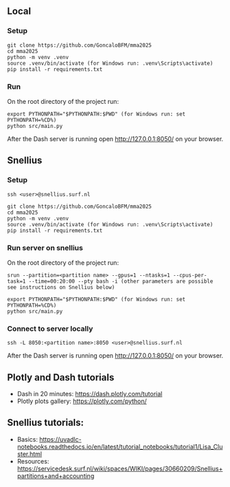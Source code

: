 ## Local
### Setup
```
git clone https://github.com/GoncaloBFM/mma2025
cd mma2025
python -m venv .venv
source .venv/bin/activate (for Windows run: .venv\Scripts\activate)
pip install -r requirements.txt
```

### Run
On the root directory of the project run:
```
export PYTHONPATH="$PYTHONPATH:$PWD" (for Windows run: set PYTHONPATH=%CD%)
python src/main.py
```

After the Dash server is running open http://127.0.0.1:8050/ on your browser.



## Snellius
### Setup
```
ssh <user>@snellius.surf.nl

git clone https://github.com/GoncaloBFM/mma2025
cd mma2025
python -m venv .venv
source .venv/bin/activate (for Windows run: .venv\Scripts\activate)
pip install -r requirements.txt
```

### Run server on snellius
On the root directory of the project run:
```
srun --partition=<partition name> --gpus=1 --ntasks=1 --cpus-per-task=1 --time=00:20:00 --pty bash -i (other parameters are possible see instructions on Snellius below)

export PYTHONPATH="$PYTHONPATH:$PWD" (for Windows run: set PYTHONPATH=%CD%)
python src/main.py
```

### Connect to server locally
```
ssh -L 8050:<partition name>:8050 <user>@snellius.surf.nl
```

After the Dash server is running open http://127.0.0.1:8050/ on your browser.



## Plotly and Dash tutorials
- Dash in 20 minutes: https://dash.plotly.com/tutorial
- Plotly plots gallery: https://plotly.com/python/

## Snellius tutorials:
- Basics: https://uvadlc-notebooks.readthedocs.io/en/latest/tutorial_notebooks/tutorial1/Lisa_Cluster.html
- Resources: https://servicedesk.surf.nl/wiki/spaces/WIKI/pages/30660209/Snellius+partitions+and+accounting




